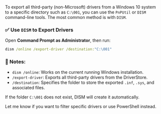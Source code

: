 To export all third-party (non-Microsoft) drivers from a Windows 10 system to a specific directory such as `C:\001`, you can use the `PnPUtil` or `DISM` command-line tools. The most common method is with `DISM`.

### ✅ Use `DISM` to Export Drivers

Open **Command Prompt as Administrator**, then run:

```cmd
dism /online /export-driver /destination:"C:\001"
```

### 📌 Notes:

* `dism /online`: Works on the current running Windows installation.
* `/export-driver`: Exports all third-party drivers from the DriverStore.
* `/destination`: Specifies the folder to store the exported `.inf`, `.sys`, and associated files.

If the folder `C:\001` does not exist, DISM will create it automatically.

Let me know if you want to filter specific drivers or use PowerShell instead.

